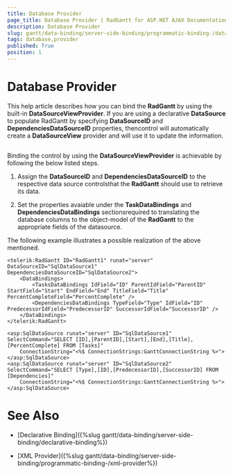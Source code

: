 ```yaml
---
title: Database Provider
page_title: Database Provider | RadGantt for ASP.NET AJAX Documentation
description: Database Provider
slug: gantt/data-binding/server-side-binding/programmatic-binding-/database-provider
tags: database,provider
published: True
position: 1
---
```


# Database Provider

This help article describes how you can bind the **RadGantt** by using the built-in **DataSourceViewProvider**. If you are using a declarative **DataSource** to populate RadGantt by specifying **DataSourceID** and **DependenciesDataSourceID** properties, thencontrol will automatically create a **DataSourceView** provider and will use it to update the information.

## 

Binding the control by using the **DataSourceViewProvider** is achievable by following the below listed steps.

1. Assign the **DataSourceID** and **DependenciesDataSourceID** to the respective data source controlsthat the **RadGantt** should use to retrieve its data.

1. Set the properties avaiable under the **TaskDataBindings** and **DependenciesDataBindings** sectionsrequired to translating the database columns to the object-model of the **RadGantt** to the appropriate fields of the datasource.

The following example illustrates a possible realization of the above mentioned.

````ASPNET
<telerik:RadGantt ID="RadGantt1" runat="server" DataSourceID="SqlDataSource1" DependenciesDataSourceID="SqlDataSource2">
    <DataBindings>
        <TasksDataBindings IdField="ID" ParentIdField="ParentID" StartField="Start" EndField="End" TitleField="Title" PercentCompleteField="PercentComplete" />
        <DependenciesDataBindings TypeField="Type" IdField="ID" PredecessorIdField="PredecessorID" SuccessorIdField="SuccessorID" />
    </DataBindings>
</telerik:RadGantt>

<asp:SqlDataSource runat="server" ID="SqlDataSource1" SelectCommand="SELECT [ID],[ParentID],[Start],[End],[Title],[PercentComplete] FROM [Tasks]" 
    ConnectionString="<%$ ConnectionStrings:GanttConnectionString %>"></asp:SqlDataSource>
<asp:SqlDataSource runat="server" ID="SqlDataSource2" SelectCommand="SELECT [Type],[ID],[PredecessorID],[SuccessorID] FROM [Dependencies]" 
    ConnectionString="<%$ ConnectionStrings:GanttConnectionString %>"></asp:SqlDataSource>
````

# See Also

 * [Declarative Binding]({%slug gantt/data-binding/server-side-binding/declarative-binding%})

 * [XML Provider]({%slug gantt/data-binding/server-side-binding/programmatic-binding-/xml-provider%})
